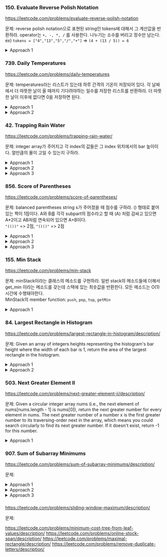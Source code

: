 ### 150. Evaluate Reverse Polish Notation

https://leetcode.com/problems/evaluate-reverse-polish-notation

문제: reverse polish notation으로 표현된 string인 tokens에 대해서 그 계산값을 반환하라. 
operator는 `+, -, *, /` 를 사용한다. 나누기는 소수를 버리고 정수만 남는다.    
ex) `tokens = ["4","13","5","/","+"]` => `(4 + (13 / 5)) = 6`


<details><summary>Approach 1</summary>

간단하다. 쭉 iterate하면서 연산자가 아니면 stack push하고 연산자면 최근 두 개 pop 한 뒤 계산하면 된다.

lambda를 쓰면 다르게 풀 수도 있다.   

  
```python
def evalRPN(self, tokens: List[str]) -> int:
        
    operations = {
        "+": lambda a, b: a + b,
        "-": lambda a, b: a - b,
        "/": lambda a, b: int(a / b),
        "*": lambda a, b: a * b
    }
    
    stack = []
    for token in tokens:
        if token in operations:
            number_2 = stack.pop()
            number_1 = stack.pop()
            operation = operations[token]
            stack.append(operation(number_1, number_2))
        else:
            stack.append(int(token))
    return stack.pop()
```

</details>






### 739. Daily Temperatures

https://leetcode.com/problems/daily-temperatures

문제: temperatures라는 리스트가 있는데 하루 간격의 기온이 저장되어 있다. 각 날짜에서 더 따뜻한 날이 올 때까지 기다려야하는 일수를 저장한 리스트를 반환하라. 더 따뜻한 날이 이후에 없다면 0을 저장하면 된다.

<details><summary>Approach 1</summary>

decreasing monotonic stack을 사용한다.   
stack에는 아직 더 따뜻한 날을 못 만난 day가 저장되어 있다. 그러면 bottom에서 top으로 갈수록 덜 따뜻하다.   
리스트를 iterate하면서 지금 보는 기온이 top보다 낮으면 그냥 push한다.   
top보다 높으면 더 높은 top이 나올 때까지 pop하면서 pop된 날짜에 대해 답을 넣어준다.
답은 현재 보는 index와 pop된 날짜의 차이이다.

O(N) / O(N)

    
```python
class Solution:
    def dailyTemperatures(self, temperatures: List[int]) -> List[int]:
        n = len(temperatures)
        stack = []
        ans = [0] * n
        for i in range(n):
            if not stack:
                stack.append(i)
                continue
            while stack and temperatures[stack[-1]] < temperatures[i]:
                past_i = stack.pop()
                ans[past_i] = i - past_i
            stack.append(i)
        
        return ans
```
    
</details>

<details><summary>Approach 2</summary>

리스트를 뒤에서부터 iterate하면서 현재 날짜의 기온보다 높은 기온이 나오는 날을 찾는 방법도 있다.   
지금까지의 가장 높은 기온을 저장하는 hottest variable을 두고 현재 기온이 hottest보다 높다면 hottest를 업데이트하고 continue한다.   
이렇게 하는 이유는 그런 경우 더 따뜻한 날이 나올 수 없으므로 추가 작업이 필요 없기 때문이다.   
answer list를 만들어 놓고 뒤에서부터 원소를 하나씩 보는데, i번째 날에 i+1의 온도를 확인한다.   
i+1의 온도가 더 낮다면 i+1+answer[i+1] 위치로 가서 또 비교한다.   
더 높은 온도가 나올 때까지 반복을 하는데 이렇게 하면 각 원소마다 두 번씩만 작업을 하게 된다.(backward iterate할 때 한 번, jump하면서 날 찾을 때 한 번)   

O(N) / O(1)


```python
class Solution:
    def dailyTemperatures(self, temperatures: List[int]) -> List[int]:
        n = len(temperatures)
        ans = [0] * n
        hottest = 0

        for i in range(n-1, -1, -1):
            cur = temperatures[i]
            if cur >= hottest:
                hottest = cur
                continue
            comp_idx = i + 1
            while cur >= temperatures[comp_idx]:
                comp_idx += ans[comp_idx]
            ans[i] = comp_idx - i
        
        return ans

```

</details>


### 42. Trapping Rain Water

https://leetcode.com/problems/trapping-rain-water/

문제: integer array가 주어지고 각 index의 값들은 그 index 위치에서의 bar 높이이다. 얼만큼의 물이 고일 수 있는지 구하라.


<details><summary>Approach 1</summary>

내 brute force한 방법   
- 앞에서부터 iterate하면서 left wall로 생각을 한다. 
- 각 left wall마다 오른쪽을 보면서 left wall 이상인 right wall을 찾는다. 그러면 물은 그 right wall을 넘지 못 하고 그 사이를 채운다.
- left wall 이상인 게 없다면 오른쪽 중 가장 높은 wall을 찾는다. 그러면 그 사이가 물이 채워진다.
- right wall을 찾으러 갈 때 각 right wall 후보와 left wall 사이에 얼만큼이 벽으로 채워져있는지 계산해놓는다.
- 그러면 마지막에 `width x min(left wall, right wall) - occupied` 를 하면 된다.
- 다음 iteration은 right wall이 left wall로 되는 상황부터 하면 된다.

이러면 O(N^2)의 시간이 소요돼서 느리다.

이걸 최적화하려면 `739. Daily Temperatures` 문제처럼 미리 각 left wall마다 그거보다 높은 wall이 처음으로 나오는 위치를 저장한 array, 
그 이후의 wall 중 가장 높은 높이를 저장한 array 두 개를 O(N) 시간에 만들어 놓으면 이후 작업도 O(N)에 가능할 것이다.    


```py
    def trap(self, height: List[int]) -> int:
        n = len(height)
        left = 0
        ans = 0
        while left < n-1:
            if height[left] == 0:  # If the height of left wall is 0, it cannot trap water.
                left += 1
                continue
            right = tallest_right = left + 1
            occupied, occupied_dict = 0, {}
            while right < n:
                occupied_dict[right] = occupied
                if height[right] >= height[left]:
                    break
                if height[right] > height[tallest_right]:
                    tallest_right = right
                occupied += height[right]
                right += 1
            if right == n:
                right = tallest_right
            width = right - left - 1
            ans += (width * min(height[left], height[right]) - occupied_dict[right])
            left = right
        return ans
```

</details>


<details><summary>Approach 2</summary>

아이디어를 생각하기 어려웠다.    
적분하듯이 쪼개서 각 위치에서의 물 양을 구한 뒤에 합하는 걸로 생각해보자.    
현재 위치 i에서 물이 차려면 i 기준 왼쪽과 오른쪽 둘 다에 i보다 높은 bar가 있어야한다.    
`cur_trapped_water = min(left_max, right_max) - cur_height`
각 위치 i 기준으로 왼쪽에서 가장 높은 bar의 높이가 저장된 left_maxs와 오른쪽으로 한 결과인 right_maxs를 만든 뒤 답을 구한다.   
O(N) / O(N)


```python
    def trap(self, height: List[int]) -> int:        
        n = len(height)
        total = 0

        left_maxs = [0] * n  # i 기준 왼쪽 중에 가장 큰 값
        right_maxs = [0] * n
        left_max = right_max = 0
        for i in range(1, n):
            left_max = max(left_max, height[i-1])
            left_maxs[i] = left_max
        for i in range(n-2, -1, -1):
            right_max = max(right_max, height[i+1])
            right_maxs[i] = right_max

        for i in range(n):
            cur_trapped = min(left_maxs[i], right_maxs[i]) - height[i]
            if cur_trapped > 0:
                total += cur_trapped
        
        return total
```

</details>

<details><summary>Approach 3</summary>

위의 방법은 두 번 iterate해야하는데 decreasing monotonic stack을 쓰면 한 번의 iterate로 가능하다.    
- 오른쪽으로 iterate하면서 decreasing monotonic stack을 만든다. 그러면 stack에는 left wall 후보들이 남게 된다.
- stack 만들다가 pop해야할 상황, 즉 현재 높이가 stack의 top보다 높다면 pop을 한다. 그 pop된 위치의 bar는 자기보다 높은 left wall과 right wall이 있는 것이다.
- stack이 비게 된다면 left wall이 없으므로 무시한다.
- stack에 값이 남아있다면 stack의 top 값이 left wall이 된다. right wall은 current bar이다.
- left bar와 right bar 사이에 popped bar보다 높은 건 없으므로 popped bar 높이 윗부분인 `min(left bar, right bar) - popped bar * width` 만큼 물이 찰 수 있다.
- popped bar 보다 낮은 영역은 이미 이전 작업에서 처리됐다.    

어렵다. 신박하다.


```python
    def trap(self, height: List[int]) -> int:        
        n = len(height)
        total = 0
        stack = []

        current = 0
        while current < n:
            while stack and height[current] > height[stack[-1]]:
                top = stack.pop()
                if not stack:
                    break
                distance = current - stack[-1] - 1
                bounded_height = min(height[current], height[stack[-1]]) - height[top]
                total += distance * bounded_height
            stack.append(current)
            current += 1
        
        return total
```

</details>






### 856. Score of Parentheses

https://leetcode.com/problems/score-of-parentheses/

문제: balanced parentheses string s가 주어졌을 때 점수를 구하라. () 형태로 붙어 있는 짝이 1점이다.
A와 B를 각각 subpart의 점수라고 할 때 (A) 처럼 감싸고 있으면 A*2이고 AB처럼 연속되어 있으면 A+B이다.   
`"(())"` => 2점, `"()()"` => 2점


<details><summary>Approach 1</summary>

stack을 사용해서 풀 수 있다.   
string을 iterate하면서 괄호 혹은 계산된 숫자를 stack에 넣는다. 
그러면 제일 마지막에는 결괏값 하나만 stack에 존재하게 된다.

```py
    def scoreOfParentheses(self, s: str) -> int:
        stack = []
        for c in s:
            if c == '(':
                # left paranthesis면 stack에 추가만 한다.
                stack.append('(')
            if c == ')':
                # right paranthesis면 계산을 해야한다.
                left = stack.pop()
                if left == '(':
                    # stack의 제일 위에 open이 있었다면 현재의 close와 합쳐서 1을 넣는다.
                    stack.append(1)
                else:
                    # 숫자가 있었다면 그 숫자를 두 배한다. 
                    # stack에는 연속된 숫자가 없음이 보장되므로 그 다음의 pop은 open일 것이다. 합쳐서 2배해서 넣는다.
                    stack.pop()
                    stack.append(left * 2)
            # 각 iteration마다 stack의 top들에 연속된 숫자가 없도록 압축해준다. 
            if stack and stack[-1] != '(':
                tmp = stack.pop()
                if stack and stack[-1] != '(':
                    tmp += stack.pop()
                    stack.append(tmp)
                else:
                    stack.append(tmp)
        return stack[0]
```

</details>


<details><summary>Approach 2</summary>

stack의 다른 방법도 있다. 각 뎁스마다 값을 저장하는 것이다.   
left parenthesis 나올 때마다 depth가 늘어나니까 stack에 추가하고 right parenthesis 나올 때마다 depth 하나 탈출한다.    
depth 줄일 때마다 stack을 pop 한다. 
이전 depth의 값에 추가해준다.   


```python
def solve(s: str) -> int:
    s2 = [0]
    for i, c in enumerate(s):
        if c == '(':
            s2.append(0)
        else:
            tmp = s2.pop()
            if s[i-1] == '(':
                tmp += 1
            else:
                tmp = tmp*2
            s2[-1] += tmp

    return s2[-1]
```

</details>


<details><summary>Approach 3</summary>

O(1) space

마지막 방법은 power로 생각하는 것이다. 특정 depth에 있는 ()는 밖으로 나올 때마다 2가 곱해진다.   
그러면 왼쪽부터 linear하게 탐색하면서 열릴 때마다 depth를 증가시킨다. 닫힐 때 depth를 확인해서 pow(2, depth)를 결과에 더해준다. 바로 붙어있는 괄호들에 대해서만 처리하면 되는 듯.

```py
    def scoreOfParentheses(self, s: str) -> int:
        depth = -1
        res = 0
        prev_left = -1
        for i, c in enumerate(s):
            if c == '(':
                depth += 1
                prev_left = i
                continue
            if c == ')':
                if prev_left == i - 1:
                    res += 2 ** depth
                depth -= 1
        return res
```

</details>






### 155. Min Stack

https://leetcode.com/problems/min-stack

문제: minStack이라는 클래스의 메소드를 구현하라. 일반 stack의 메소드들에 더해서 get_min 이라는 메소드를 갖는데 스택에 있는 최솟값을 반환한다. 모든 메소드는 O(1) 시간에 수행돼야한다.   
MinStack의 member function: `push`, `pop`, `top`, `getMin`


<details><summary>Approach 1</summary>

스택은 계속해서 위로 쌓이는 자료구조이다. 어떤 최솟값이 있고 그 이후로 그보다 작은 값이 없다면 그 위의 모든 값들에 대해서는 get_min이 그 최솟값이다.   
따라서 stack에 (cur_val, prev_min) 의 tuple을 넣어주면 된다.   
push할 때와 pop할 때 self.min을 업데이트 해주면 된다.   
push할 때는 현재와 비교해서 더 작으면 min이 업데이트 되는 것이고, pop할 때는 pop값이 min하고 똑같으면 prev_min으로 업데이트 해야하는 것이다.

위 방법대로 하면 중복된 값이 많이 저장될 수 있다. 메모리 효율을 위해서 스택을 두 개 관리하는 방법도 있다. 하나는 그냥 스택, 다른 하나는 min 값이 바뀔 때만 저장하는 스택이다.   
따라서 pop을 할 때는 min stack의 위에 있는 값과 같으면 둘 다 pop을 하는 식으로 한다.   


```py
class MinStack:

    def __init__(self):
        self.min = math.inf
        self.stack = []  # list of (current value, min value before getting current value)


    def push(self, val: int) -> None:
        self.stack.append((val, self.min))  # min 업데이트 전에 넣어야 prev_min이 된다.
        self.min = min(self.min, val)
        

    def pop(self) -> None:
        val, prev_min = self.stack.pop()
        self.min = max(prev_min, self.min)  # pop 된 값이 있기 전의 최솟값이 prev_min이다. 이 값이 현재의 min보다 크다면 이 popped value가 push될 때 min이 업데이트 된 거니까 pop할 때도 업데이트가 된다.
        

    def top(self) -> int:
        return self.stack[-1][0]
        

    def getMin(self) -> int:
        return self.min
```

</details>









### 84. Largest Rectangle in Histogram

https://leetcode.com/problems/largest-rectangle-in-histogram/description/

문제: Given an array of integers heights representing the histogram's bar height where the width of each bar is 1, return the area of the largest rectangle in the histogram.

<details><summary>Approach 1</summary>

내 solution: TLE    
- stack을 두고 (i, h) 값을 넣는다. 인덱스 i 이후부터 지금까지 가장 낮은 wall의 높이는 h인 것을 보장한다. 
- i가 늘어났는데 h가 작아진다면 의미가 없다. 따라서 stack은 monotonic stack으로서 h 값이 점점 커져야한다.
- 리스트를 traverse하면서 right end는 현재 index로 잡는다. 
- 현재 높이가 stack에 있는 높이보다 작다면 stack에서 현재 높이보다 큰 값들을 다 pop한다. right end 높이보다 큰 값들은 더 이상 쓰이지 못 하기 때문이다. 
- stack을 구성하면 그 stack을 iterate하면서 `ans = max(ans, (right_end - stack_index) x stack_height )` 로 계산한다. 현재 자리(right_end) 기준으로 stack_index까지 중 가장 높은 공통 높이는 stack_height이기 때문이다.


Time Complexity: O(N^2). 최악의 경우 increasing stack이 만들어질 수 있다.



```py
    def largestRectangleArea(self, heights: List[int]) -> int:
        """
        From index idx, it is guaranteed that height is the shortest.
        If idx becomes larger, heigh with shorter value is no need. Only looks for higher value.
        """
        stack = []  # (idx, height), 
        ans = 0
        for i, height in enumerate(heights):
            last_idx = i
            while stack and height <= stack[-1][1]:
                last_idx, _ = stack.pop()
            stack.append((last_idx, height))

            for _idx, _height in stack:
                ans = max(ans, (i + 1 - _idx) * _height)
        
        return ans
```

</details>

<details><summary>Approach 2</summary>

어떤 지점 i를 기준으로, 해당 bar를 높이로 갖는 최대 rectangle을 구해보자. 그러면 해당 bar에서 왼쪽으로 봤을 때 처음으로 낮은 bar가 나오는 곳이 left index가 되고 반대가 right index가 된다.   
이렇게 각 i를 대상으로 하게 되면 모든 rectangle을 구할 수 있다.   

left_barriers를 생성한다. O(N). 739. Daily Temperatures 문제 생각하면 된다.   
right_barriers 생성한 뒤 이를 이용해서 답을 구한다.


```py
    def largestRectangleArea(self, heights: List[int]) -> int:
        n = len(heights)
        """
        # left_barrieres
        For each index i, left_barrieres[i] is the index of the nearest wall 
        that appears shorter than heights[i] on the left side.
        If not exist, -1
        """
        left_barriers = [-1] * n
        right_barriers = [n] * n

        for i in range(n):
            cur_h = heights[i]
            cmp_idx = i - 1
            while cmp_idx != -1 and heights[cmp_idx] >= cur_h:
                cmp_idx = left_barriers[cmp_idx]
            left_barriers[i] = cmp_idx
        
        for i in range(n-1, -1, -1):
            cur_h = heights[i]
            cmp_idx = i + 1
            while cmp_idx != n and heights[cmp_idx] >= cur_h:
                cmp_idx = right_barriers[cmp_idx]
            right_barriers[i] = cmp_idx
        
        ans = 0
        for i in range(n):
            cur_h = heights[i]
            left, right = left_barriers[i], right_barriers[i]
            ans = max(ans, (right - left - 1) * cur_h)
        
        return ans
```

약간의 최적화
- shortest 라는 변수 넣어서 shortest보다 작거나 같다면 shortest 업데이트하고 바로 넘어가기(옆 index랑 비교할 필요 없이)
- 오른쪽 iterate loop를 합치기

</details>






### 503. Next Greater Element II

https://leetcode.com/problems/next-greater-element-ii/description/

문제: Given a circular integer array nums (i.e., the next element of nums[nums.length - 1] is nums[0]), return the next greater number for every element in nums. 
The next greater number of a number x is the first greater number to its traversing-order next in the array, which means you could search circularly to find its next greater number. If it doesn't exist, return -1 for this number.


<details><summary>Approach 1</summary>


```py
    def nextGreaterElements(self, nums: List[int]) -> List[int]:
        stack = []
        res = deepcopy(nums)
        for i in range(len(nums)-1, -1, -1):
            num = nums[i]
            while stack and num >= stack[-1]:
                stack.pop()
            if stack:
                res[i] = stack[-1]
            else:
                res[i] = -1
            stack.append(num)
        
        for i in range(len(nums)-1, -1, -1):
            num = nums[i]
            while stack and num >= stack[-1]:
                stack.pop()
            if stack:
                res[i] = stack[-1]
            else:
                break
            stack.append(num)
        
        return res
```

</details>






### 907. Sum of Subarray Minimums

https://leetcode.com/problems/sum-of-subarray-minimums/description/

문제:


<details><summary>Approach 1</summary>

brute force하게 N^2 Time 알고리즘을 생각했다.   

```py
    def sumSubarrayMins(self, arr: List[int]) -> int:
        n = len(arr)
        res = 0
        for i in range(n):
            cur_min = arr[i]
            for j in range(i, n):
                cur_min = min(cur_min, arr[j])
                res += cur_min
        
        return res % (pow(10,9) + 7)
```


</details>




<details><summary>Approach 2</summary>

- heap에 (value, index) 를 저장한다.
- 왼쪽부터 오른쪽으로 iterate한다. cur_idx가 subarray의 rightend라고 생각하자. 
- 0부터 first_min_index 까지가 leftend일 때는 min 값이 first_min_value이다.
- first_min_index+1 부터 second_min_index까지가 leftend일 때는 min 값이 second_min_value이다.
- 이렇게 해서 cur_index가 되면 break하고 rightend를 하나 더 늘린다.

근데 heap을 매번 pop, push를 반복해야 하기 때문에 이것도 결국 worst는 N^2이다.
구현 스킵

</details>


<details><summary>Approach 3</summary>

`503. Next Greater Element II` 를 활용해야한다.    

- 어떤 index를 기준으로 했을 때, 왼쪽에서 자기보다 처음으로 작은 값이 나오는 위치를 l, 오른쪽에 처음 나오는 위치를 r이라 하자.
- `arr[l+1:r] 범위에서는 어떤 contiguos subarray도 min 값은 arr[index]가 된다.
- duplicate value에 대한 처리를 고려해야한다.



</details>

###

https://leetcode.com/problems/sliding-window-maximum/description/

문제: 






https://leetcode.com/problems/minimum-cost-tree-from-leaf-values/description/
https://leetcode.com/problems/online-stock-span/description/
https://leetcode.com/problems/maximal-rectangle/description/
https://leetcode.com/problems/remove-duplicate-letters/description/
